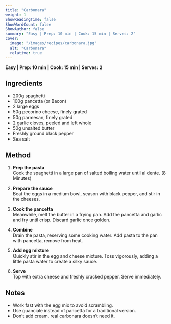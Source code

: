 ```yaml
---
title: "Carbonara"
weight: 1
ShowReadingTime: false
ShowWordCount: false
ShowAuthor: false
summary: "Easy | Prep: 10 min | Cook: 15 min | Serves: 2"
cover:
  image: "/images/recipes/carbonara.jpg"
  alt: "Carbonara"
  relative: true
---
```


**Easy | Prep: 10 min | Cook: 15 min | Serves: 2**

## Ingredients

- 200g spaghetti  
- 100g pancetta (or Bacon)  
- 2 large eggs  
- 50g pecorino cheese, finely grated  
- 50g parmesan, finely grated  
- 2 garlic cloves, peeled and left whole  
- 50g unsalted butter  
- Freshly ground black pepper  
- Sea salt

## Method

1. **Prep the pasta**  
   Cook the spaghetti in a large pan of salted boiling water until al dente. (8 Minutes)

2. **Prepare the sauce**  
   Beat the eggs in a medium bowl, season with black pepper, and stir in the cheeses.

3. **Cook the pancetta**  
   Meanwhile, melt the butter in a frying pan. Add the pancetta and garlic and fry until crisp. Discard garlic once golden.

4. **Combine**  
   Drain the pasta, reserving some cooking water. Add pasta to the pan with pancetta, remove from heat.

5. **Add egg mixture**  
   Quickly stir in the egg and cheese mixture. Toss vigorously, adding a little pasta water to create a silky sauce.

6. **Serve**  
   Top with extra cheese and freshly cracked pepper. Serve immediately.

## Notes

- Work fast with the egg mix to avoid scrambling.  
- Use guanciale instead of pancetta for a traditional version.  
- Don’t add cream, real carbonara doesn’t need it.
